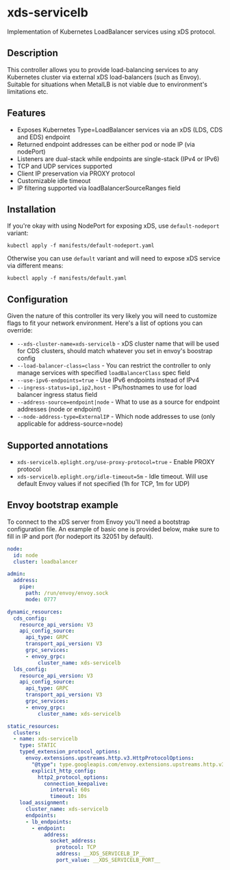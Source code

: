 # xds-servicelb

Implementation of Kubernetes LoadBalancer services using xDS protocol.

## Description

This controller allows you to provide load-balancing services to any Kubernetes cluster via external xDS load-balancers (such as Envoy).
Suitable for situations when MetalLB is not viable due to environment's limitations etc.

## Features
 
 - Exposes Kubernetes Type=LoadBalancer services via an xDS (LDS, CDS and EDS) endpoint
 - Returned endpoint addresses can be either pod or node IP (via nodePort)
 - Listeners are dual-stack while endpoints are single-stack (IPv4 or IPv6)
 - TCP and UDP services supported
 - Client IP preservation via PROXY protocol
 - Customizable idle timeout
 - IP filtering supported via loadBalancerSourceRanges field
## Installation

If you're okay with using NodePort for exposing xDS, use `default-nodeport` variant:

```
kubectl apply -f manifests/default-nodeport.yaml
```

Otherwise you can use `default` variant and will need to expose xDS service via different means:

```
kubectl apply -f manifests/default.yaml
```

## Configuration

Given the nature of this controller its very likely you will need to customize flags to fit your network environment. Here's a list of options you can override:

- `--xds-cluster-name=xds-servicelb` - xDS cluster name that will be used for CDS clusters, should match whatever you set in envoy's boostrap config
- `--load-balancer-class=class` - You can restrict the controller to only manage services with specified `loadBalancerClass` spec field
- `--use-ipv6-endpoints=true` - Use IPv6 endpoints instead of IPv4
- `--ingress-status=ip1,ip2,host` - IPs/hostnames to use for load balancer ingress status field
- `--address-source=endpoint|node` - What to use as a source for endpoint addresses (node or endpoint)
- `--node-address-type=ExternalIP` - Which node addresses to use (only applicable for address-source=node)

## Supported annotations

- `xds-servicelb.eplight.org/use-proxy-protocol=true` - Enable PROXY protocol
- `xds-servicelb.eplight.org/idle-timeout=5m` - Idle timeout. Will use default Envoy values if not specified (1h for TCP, 1m for UDP)

## Envoy bootstrap example

To connect to the xDS server from Envoy you'll need a bootstrap configuration file. An example of basic one is provided below, make sure to fill in IP and port (for nodeport its 32051 by default).

```yaml
node:
  id: node
  cluster: loadbalancer

admin:
  address:
    pipe:
      path: /run/envoy/envoy.sock
      mode: 0777

dynamic_resources:
  cds_config:
    resource_api_version: V3
    api_config_source:
      api_type: GRPC
      transport_api_version: V3
      grpc_services:
      - envoy_grpc:
          cluster_name: xds-servicelb
  lds_config:
    resource_api_version: V3
    api_config_source:
      api_type: GRPC
      transport_api_version: V3
      grpc_services:
      - envoy_grpc:
          cluster_name: xds-servicelb

static_resources:
  clusters:
  - name: xds-servicelb
    type: STATIC
    typed_extension_protocol_options:
      envoy.extensions.upstreams.http.v3.HttpProtocolOptions:
        "@type": type.googleapis.com/envoy.extensions.upstreams.http.v3.HttpProtocolOptions
        explicit_http_config:
          http2_protocol_options:
            connection_keepalive:
              interval: 60s
              timeout: 10s
    load_assignment:
      cluster_name: xds-servicelb
      endpoints:
      - lb_endpoints:
        - endpoint:
            address:
              socket_address:
                protocol: TCP
                address: __XDS_SERVICELB_IP__
                port_value: __XDS_SERVICELB_PORT__

```

